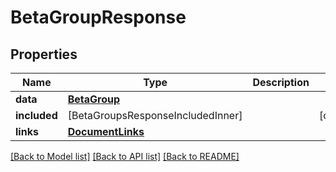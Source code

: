 # BetaGroupResponse

## Properties
Name | Type | Description | Notes
------------ | ------------- | ------------- | -------------
**data** | [**BetaGroup**](BetaGroup.md) |  | 
**included** | [BetaGroupsResponseIncludedInner] |  | [optional] 
**links** | [**DocumentLinks**](DocumentLinks.md) |  | 

[[Back to Model list]](../README.md#documentation-for-models) [[Back to API list]](../README.md#documentation-for-api-endpoints) [[Back to README]](../README.md)


